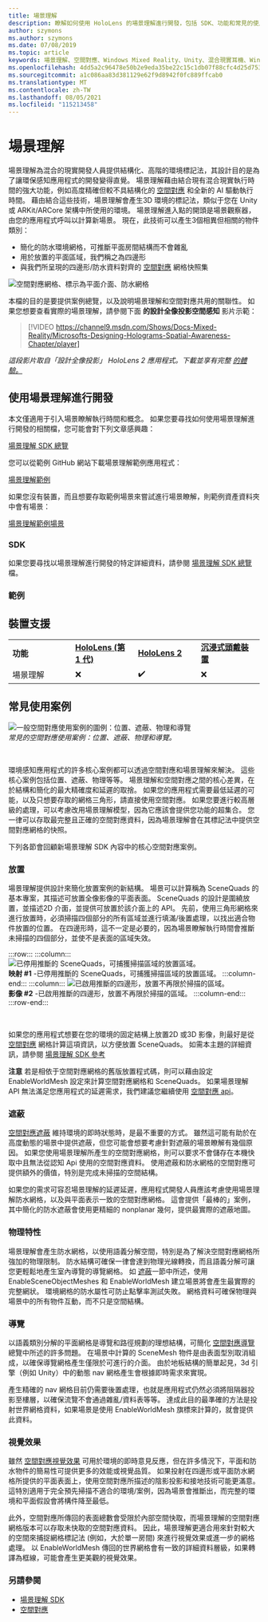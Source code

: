```yaml
---
title: 場景理解
description: 瞭解如何使用 HoloLens 的場景理解進行開發，包括 SDK、功能和常見的使用案例。
author: szymons
ms.author: szymons
ms.date: 07/08/2019
ms.topic: article
keywords: 場景理解、空間對應、Windows Mixed Reality、Unity、混合現實耳機、Windows Mixed reality 耳機、虛擬實境耳機、HoloLens、遮蔽、SDK
ms.openlocfilehash: 4dd5a2c96478e50b2e9eda35be22c15c1db07f88cfc4d25d753c4860a1283f55
ms.sourcegitcommit: a1c086aa83d381129e62f9d8942f0fc889ffcab0
ms.translationtype: MT
ms.contentlocale: zh-TW
ms.lasthandoff: 08/05/2021
ms.locfileid: "115213458"
---
```

# <a name="scene-understanding"></a>場景理解

場景理解為混合的現實開發人員提供結構化、高階的環境標記法，其設計目的是為了讓環保感知應用程式的開發變得直覺。 場景理解藉由結合現有混合現實執行時間的強大功能，例如高度精確但較不具結構化的 [空間對應](spatial-mapping.md) 和全新的 AI 驅動執行時間。 藉由結合這些技術，場景理解會產生3D 環境的標記法，類似于您在 Unity 或 ARKit/ARCore 架構中所使用的環境。 場景理解進入點的開頭是場景觀察器，由您的應用程式呼叫以計算新場景。 現在，此技術可以產生3個相異但相關的物件類別：

* 簡化的防水環境網格，可推斷平面房間結構而不會雜亂
* 用於放置的平面區域，我們稱之為四邊形
* 與我們所呈現的四邊形/防水資料對齊的 [空間對應](spatial-mapping.md) 網格快照集

![空間對應網格、標示為平面介面、防水網格](images/SUScenarios.png)

本檔的目的是要提供案例總覽，以及說明場景理解和空間對應共用的關聯性。 如果您想要查看實際的場景理解，請參閱下面 **的設計全像投影空間感知** 影片示範：

> [!VIDEO https://channel9.msdn.com/Shows/Docs-Mixed-Reality/Microsofts-Designing-Holograms-Spatial-Awareness-Chapter/player]

*這段影片取自「設計全像投影」 HoloLens 2 應用程式。下載並享有完整 [的體驗。](https://aka.ms/dhapp)*

## <a name="developing-with-scene-understanding"></a>使用場景理解進行開發

本文僅適用于引入場景瞭解執行時間和概念。 如果您要尋找如何使用場景理解進行開發的相關檔，您可能會對下列文章感興趣：

[場景理解 SDK 總覽](../develop/platform-capabilities-and-apis/scene-understanding-SDK.md)

您可以從範例 GitHub 網站下載場景理解範例應用程式：

[場景理解範例](https://github.com/microsoft/MixedReality-SceneUnderstanding-Samples)

如果您沒有裝置，而且想要存取範例場景來嘗試進行場景瞭解，則範例資產資料夾中會有場景：

[場景理解範例場景](https://github.com/sceneunderstanding-microsoft/unitysample/tree/master/Assets/Resources/SerializedScenesForPCPath)

### <a name="sdk"></a>SDK

如果您要尋找以場景理解進行開發的特定詳細資料，請參閱 [場景理解 SDK 總覽](../develop/platform-capabilities-and-apis/scene-understanding-SDK.md) 檔。

### <a name="sample"></a>範例

## <a name="device-support"></a>裝置支援

<table>
    <colgroup>
    <col width="25%" />
    <col width="25%" />
    <col width="25%" />
    <col width="25%" />
    </colgroup>
    <tr>
        <td><strong>功能</strong></td>
        <td><a href="/hololens/hololens1-hardware"><strong>HoloLens (第 1 代)</strong></a></td>
        <td><a href="https://docs.microsoft.com/hololens/hololens2-hardware"><strong>HoloLens 2</strong></td>
        <td><a href="../discover/immersive-headset-hardware-details.md"><strong>沉浸式頭戴裝置</strong></a></td>
    </tr>
     <tr>
        <td>場景理解</td>
        <td>❌</td>
        <td>✔️</td>
        <td>❌</td>
    </tr>
</table>

## <a name="common-usage-scenarios"></a>常見使用案例

![一般空間對應使用案例的圖例：位置、遮蔽、物理和導覽](images/sm-concepts-1000px.png)<br>
*常見的空間對應使用案例：位置、遮蔽、物理和導覽。*

<br>

環境感知應用程式的許多核心案例都可以透過空間對應和場景理解來解決。 這些核心案例包括位置、遮蔽、物理等等。 場景理解和空間對應之間的核心差異，在於結構和簡化的最大精確度和延遲的取捨。 如果您的應用程式需要最低延遲的可能，以及只想要存取的網格三角形，請直接使用空間對應。 如果您要進行較高層級的處理，可以考慮改用場景理解模型，因為它應該會提供您功能的超集合。 您一律可以存取最完整且正確的空間對應資料，因為場景理解會在其標記法中提供空間對應網格的快照。

下列各節會回顧新場景理解 SDK 內容中的核心空間對應案例。

### <a name="placement"></a>放置

場景理解提供設計來簡化放置案例的新結構。 場景可以計算稱為 SceneQuads 的基本專案，其描述可放置全像影像的平面表面。 SceneQuads 的設計是圍繞放置，並描述2D 介面，並提供可放置於該介面上的 API。 先前，使用三角形網格來進行放置時，必須掃描四個部分的所有區域並進行填滿/後置處理，以找出適合物件放置的位置。 在四邊形時，這不一定是必要的，因為場景瞭解執行時間會推斷未掃描的四個部分，並使不是表面的區域失效。

:::row:::
    :::column:::
       ![已停用推斷的 SceneQuads，可捕獲掃描區域的放置區域。](images/SUQuads.png)<br>
       **映射 #1** -已停用推斷的 SceneQuads，可捕獲掃描區域的放置區域。
    :::column-end:::
        :::column:::
       ![已啟用推斷的四邊形，放置不再限於掃描的區域。](images/SUWatertight.png)<br>
        **影像 #2** -已啟用推斷的四邊形，放置不再限於掃描的區域。
    :::column-end:::
:::row-end:::

<br>


如果您的應用程式想要在您的環境的固定結構上放置2D 或3D 影像，則最好是從 [空間對應](spatial-mapping.md) 網格計算這項資訊，以方便放置 SceneQuads。 如需本主題的詳細資訊，請參閱 [場景理解 SDK 參考](../develop/platform-capabilities-and-apis/scene-understanding-SDK.md)

**注意** 若是相依于空間對應網格的舊版放置程式碼，則可以藉由設定 EnableWorldMesh 設定來計算空間對應網格和 SceneQuads。 如果場景理解 API 無法滿足您應用程式的延遲需求，我們建議您繼續使用 [空間對應 api](spatial-mapping.md#placement)。

### <a name="occlusion"></a>遮蔽

[空間對應遮蔽](spatial-mapping.md#occlusion) 維持環境的即時狀態時，是最不重要的方式。 雖然這可能有助於在高度動態的場景中提供遮蔽，但您可能會想要考慮針對遮蔽的場景瞭解有幾個原因。 如果您使用場景理解所產生的空間對應網格，則可以要求不會儲存在本機快取中且無法從認知 Api 使用的空間對應資料。 使用遮蔽和防水網格的空間對應可提供額外的價值，特別是完成未掃描的空間結構。

如果您的需求可容忍場景理解的延遲延遲，應用程式開發人員應該考慮使用場景理解防水網格，以及與平面表示一致的空間對應網格。 這會提供「最棒的」案例，其中簡化的防水遮蔽會使用更精細的 nonplanar 幾何，提供最實際的遮蔽地圖。

### <a name="physics"></a>物理特性

場景理解會產生防水網格，以使用語義分解空間，特別是為了解決空間對應網格所強加的物理限制。 防水結構可確保一律會達到物理光線轉換，而且語義分解可讓您更輕鬆地產生室內導覽的導覽網格。 如 [遮蔽](#occlusion)一節中所述，使用 EnableSceneObjectMeshes 和 EnableWorldMesh 建立場景將會產生最實際的完整網狀。 環境網格的防水屬性可防止點擊率測試失敗。 網格資料可確保物理與場景中的所有物件互動，而不只是空間結構。

### <a name="navigation"></a>導覽

以語義類別分解的平面網格是導覽和路徑規劃的理想結構，可簡化 [空間對應導覽](spatial-mapping.md#navigation) 總覽中所述的許多問題。 在場景中計算的 SceneMesh 物件是由表面型別取消組成，以確保導覽網格產生僅限於可進行的介面。 由於地板結構的簡單起見，3d 引擎（例如 Unity）中的動態 nav 網格產生會根據即時需求來實現。

產生精確的 nav 網格目前仍需要後置處理，也就是應用程式仍然必須將阻隔器投影至樓層，以確保流覽不會通過雜亂/資料表等等。 達成此目的最準確的方法是投射世界網格資料，如果場景是使用 EnableWorldMesh 旗標來計算的，就會提供此資料。

### <a name="visualization"></a>視覺效果

雖然 [空間對應視覺效果](spatial-mapping.md#visualization) 可用於環境的即時意見反應，但在許多情況下，平面和防水物件的簡易性可提供更多的效能或視覺品質。 如果投射在四邊形或平面防水網格所提供的平面表面上，使用空間對應所描述的陰影投影和接地技術可能更滿意。 這特別適用于完全預先掃描不適合的環境/案例，因為場景會推斷出，而完整的環境和平面假設會將構件降至最低。

此外，空間對應所傳回的表面總數會受限於內部空間快取，而場景理解的空間對應網格版本可以存取未快取的空間對應資料。 因此，場景理解更適合用來針對較大的空間來捕捉網格標記法 (例如，大於單一房間) 來進行視覺效果或進一步的網格處理。 以 EnableWorldMesh 傳回的世界網格會有一致的詳細資料層級，如果轉譯為框線，可能會產生更美觀的視覺效果。

### <a name="see-also"></a>另請參閱

* [場景理解 SDK](../develop/platform-capabilities-and-apis/scene-understanding-SDK.md)
* [空間對應](spatial-mapping.md)